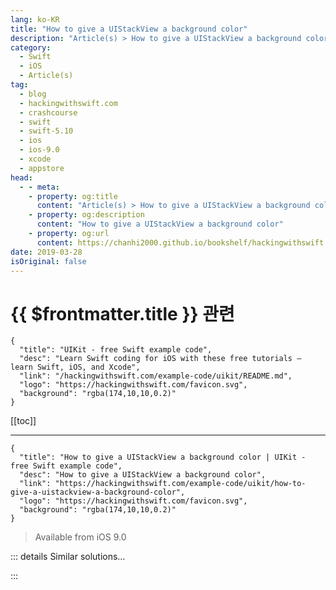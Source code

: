 ```yaml
---
lang: ko-KR
title: "How to give a UIStackView a background color"
description: "Article(s) > How to give a UIStackView a background color"
category:
  - Swift
  - iOS
  - Article(s)
tag: 
  - blog
  - hackingwithswift.com
  - crashcourse
  - swift
  - swift-5.10
  - ios
  - ios-9.0
  - xcode
  - appstore
head:
  - - meta:
    - property: og:title
      content: "Article(s) > How to give a UIStackView a background color"
    - property: og:description
      content: "How to give a UIStackView a background color"
    - property: og:url
      content: https://chanhi2000.github.io/bookshelf/hackingwithswift.com/example-code/uikit/how-to-give-a-uistackview-a-background-color.html
date: 2019-03-28
isOriginal: false
---
```


# {{ $frontmatter.title }} 관련

```component VPCard
{
  "title": "UIKit - free Swift example code",
  "desc": "Learn Swift coding for iOS with these free tutorials – learn Swift, iOS, and Xcode",
  "link": "/hackingwithswift.com/example-code/uikit/README.md",
  "logo": "https://hackingwithswift.com/favicon.svg",
  "background": "rgba(174,10,10,0.2)"
}
```

[[toc]]

---

```component VPCard
{
  "title": "How to give a UIStackView a background color | UIKit - free Swift example code",
  "desc": "How to give a UIStackView a background color",
  "link": "https://hackingwithswift.com/example-code/uikit/how-to-give-a-uistackview-a-background-color",
  "logo": "https://hackingwithswift.com/favicon.svg",
  "background": "rgba(174,10,10,0.2)"
}
```

> Available from iOS 9.0

<!-- TODO: 작성 -->

<!--
You can't do this – `UIStackView` is a non-drawing view, meaning that `drawRect()` is never called and its background color is ignored. If you desperately want a background color, consider placing the stack view inside another `UIView` and giving that view a background color.

-->

::: details Similar solutions…

<!--
/example-code/uikit/how-to-give-a-uinavigationbar-a-background-image-setbackgroundimage">How to give a UINavigationBar a background image: setBackgroundImage() 
/example-code/uikit/how-to-give-uitableviewcells-a-selected-color-other-than-gray">How to give UITableViewCells a selected color other than gray 
/quick-start/swiftui/how-to-give-a-view-a-custom-frame">How to give a view a custom frame 
/example-code/uicolor/how-to-use-an-image-for-your-background-color-with-uicolorpatternimage">How to use an image for your background color with UIColor(patternImage:) 
/quick-start/swiftui/how-to-change-the-background-color-of-list-texteditor-and-more">How to change the background color of List, TextEditor, and more</a>
-->

:::

